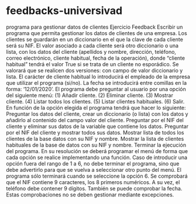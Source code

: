 # feedbacks-universivad
programa para gestionar datos de clientes
Ejercicio Feedback
Escribir un programa que permita gestionar los datos de clientes de una empresa. Los clientes se guardarán en un diccionario en el que la clave de cada cliente será su NIF.
El valor asociado a cada cliente será otro diccionario o una lista, con los datos del cliente (apellidos y nombre, dirección, teléfono, correo electrónico, cliente habitual, fecha de la operación), donde “cliente habitual” tendrá el valor True si se trata de un cliente no esporádico. Se valorará que se realicen dos versiones: con campo de valor diccionario y lista.
El carácter de cliente habitual lo introducirá el empleado de la empresa que utilizar el programa (si/no). La fecha se introducirá entre comillas en la forma: ‘12/01/2020’.
El programa debe preguntar al usuario por una opción del siguiente menú: 
(1) Añadir cliente. 
(2) Eliminar cliente.
(3) Mostrar cliente. 
(4) Listar todos los clientes. 
(5) Listar clientes habituales. 
(6) Salir. 
En función de la opción elegida el programa tendrá que hacer lo siguiente:
Preguntar los datos del cliente, crear un diccionario (o lista) con los datos y añadirlo al contenido del campo valor del cliente.
Preguntar por el NIF del cliente y eliminar sus datos de la variable que contiene los datos.
Preguntar por el NIF del cliente y mostrar todos sus datos.
Mostrar lista de todos los clientes de la base datos con su NIF y nombre.
Mostrar la lista de clientes habituales de la base de datos con su NIF y nombre.
Terminar la ejecución del programa.
En su resolución se deberá programar el menú de forma que cada opción se realice implementando una función. Caso de introducir una opción fuera del rango de 1 a 6, no debe terminar el programa, sino que debe advertirlo para que se vuelva a seleccionar otro punto del menú. El programa sólo terminará cuando se seleccione la opción 6. Se comprobará que el NIF contiene 9 caracteres, los 8 primeros numéricos. A su vez, el teléfono debe contener 9 dígitos. También se puede comprobar la fecha. Estas comprobaciones no se deben gestionar mediante excepciones.
